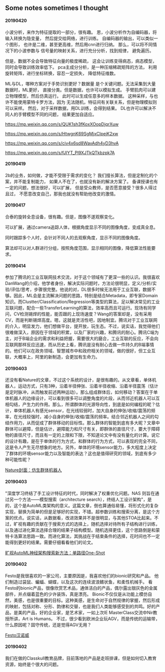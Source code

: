 
## Some notes sometimes I thought


#### 20190420

小波分析，来作为特征提取的一部分，很有趣。
恩，小波分析作为自编码器，将输入转换为隐变量，
然后提交给网络，进行训练。
自编码器的输出，可以类似一个图形，
也许是二维，甚至更高维，然后用cnn进行归纳。
那么，可以将不同情况下的小波参数与
信号量的映射关系，进行充分分析，找到规律，
避免遍历。

但是，数据不全会导致特征向量的极度稀疏，
这会让训练变得病态，病态模型，同时会导致训练效率低下。
pca主成分分析，是一种压缩稀疏矩阵的方法，
利用旋转矩阵，进行坐标转换，容忍一定损失，
降低特征维数。

ML与DL，哪种方案对于手势识别更好？数据量
是个关键问题。无法采集到大量数据时，ML更好，
直接分类。但是数据，也许可以模拟生成。
手臂肌肉可以建立物理模型，然后仿真运行。
此时可以生成任意多的样本数据。
这种采样，与也许不能使用蒙特卡罗方法，因为
无法随机，特征间有关联关系，但是物理模拟则可以采样。
然后，对于采样数据，用DL训练，会得到结果。
DL也许可以解决不同人的手臂模型不同的问题，
结果更加自适应。

https://mp.weixin.qq.com/s/QUK1sh3fKoxXOopDjqrXuw

https://mp.weixin.qq.com/s/HtwgnK69SgMjxClpejK2xw

https://mp.weixin.qq.com/s/civ4x6sd8WavAdh4yD3hvA

https://mp.weixin.qq.com/s/fJIYT_Pl9XJTkQTkbzpk7A



#### 20190419

2b的业务，如何做，才能不受限于需求的变化？
我们擅长算法，但是定制化的个案，并不能复制能力，
如果人不在了，也就没有新的解决方案了。
备课授课也有一定的问题，想法很好，可以扩展，
但是受众教师，是否愿意接受？很多人得过且过，
不愿意改变自己，那我也就没有帮助他改变的激情。




#### 20190417

合泰的旋转全息设备，很有趣。但是，图像不遂观察变化。

可以扩展，通过camera追踪人体，根据角度显示不同的图像角度，变成真全息。

同时跟踪多个人时，会针对不同人的去观察角度，显示不同的图像角度。

算法却可以对人群进行分组，按照角度范围，显示相同的图像，降低算法性能要求。



#### 20190414

参加了腾讯的工业互联网技术交流，对于这个领域有了更深一些的认识。我很喜欢DanWang的介绍，他学者身份，解决实际问题时，方法论很明显，定义/分析/实验/评估/思考，步骤很完整。他说的对，DL很多时候无法用于工业互联，数据不够。因此，ML会是主流解决问题的思路，特别是结合Metadata，即专家Domain知识。而Clustter/Classification/Regression等类型的算法，足以解决常见的工业互联问题，配合一些TransferLearning的算法，效率高而且可运行。现场有同学问，CV检测锡焊的性能，能否跟的上现场速度？Wang的答案却是，没有采用CV，而是判断锡焊高度。嗯，这就是灵活性吧，因地制宜。腾讯对于工业互联网的介入，明显发力，他们想做平台，提开放，玩生态。不过，说实话，我觉得他们很难做深入，原因在于领域的积累，以及厂家的兴趣，和腾讯的耐心。腾讯C端为主，对于B端企业的需求和利益把握，需要很大的磨合，工业互联的反应，不会向互联网那样反应迅速，而从历史上看，腾讯是没有耐心去做一件持久的B端事情的。他们可以在政务领域、智慧城市中和政府相关的领域，做的很好，但工业互联，大概率上，阿里的新制造，会更加有生命力。


#### 20190403

还没有看Nature的文章，不过这个系统的设计，是很有趣的。从文章看，单体机器人，运动方式，只有3种，沿着半径伸张、沿着半径收缩、沿着半径震荡（估计是定时脉冲，从而触发前述两种运动）。那么组成群体后，如何移动？答案在于单体机器人的边缘设计，可以看到很多可以调整角度的片段，从而邻近机器人可以互相勾结，产生力的作用。那么，所谓群体的光源导向性，到底是如何编程的昵？估计，单体机器人有感光sensor，在光线较弱时，加大自身的伸张/收缩/震荡的频率，在光线较强时，减小自身的伸张/收缩/震荡的频率。结合邻近机器人之间的勾结作用力，从而促成了群体移动的目标性。那么群体的智能到底有多大昵？文章中群体可以避障，但是估计，避障能力和尺寸有关，即群体的直径尺寸，要大于障碍物的直径尺寸，而且有一定的上限和下限，不知道论文中有没有量化的计算。说它的设计有趣，是在于单体的行为方式，和群体的行为方式，可以表现的完全不同，这是令人产生无尽想象的地方。另外，单体的环境sensor能力，多大程度上决定了群体的环境sensor能力以及智能的表达？这也是值得研究的领域，到底有多少种可能性昵？

[Nature封面：仿生群体机器人](https://mp.weixin.qq.com/s?__biz=MzI3MTA0MTk1MA==&mid=2652041202&idx=1&sn=319cf10f7d2c23e5957b00218de702b7&chksm=f1219b03c6561215ef0900ce97a4819586ac3bc3356a1d5781fbfc8d318d7367261cad6575dc&mpshare=1&scene=1&srcid=0403U0JZXR6Sn0umcGHL92OV&pass_ticket=5pxRahY9pTbM%2Fl6xwD7ZqWpKZzATMM6602xywwVOho7K04UB0nUBQ0BLOa0Ojd3Y#rd)



#### 20190403

"深度学习终结了手工设计特征的时代，同时解决了权重优化问题。NAS 则旨在通过另一个方法——模型搜索（architecture search），终结人工设计架构"，是的，这个是AutoML类架构的意义。这篇文章，倒也算通俗易懂，将形式化的复杂实现，替换为简单的但是足够好的实现，不错。超参数训练和搜索分离，是这个方案的优点。说实话，从数据看，改进效果并不是很明显，与其他STOA比起来。不过，旷视有趣的贡献在于搜索方式的选择上，随机选择对待所有子结构进行训练，以及通过进化算法选择合理的结果子结构模型。随机选择更佳，这个思路倒是和蒙特卡洛算法思路一致。而进化算法，其挑战在于结束条件的选择，花时间也不一定能得到更好的结果。需要仔细看看他们的论文。

[旷视AutoML神经架构搜索新方法：单路径One-Shot](https://mp.weixin.qq.com/s?__biz=MzIzNjc1NzUzMw==&mid=2247518056&idx=5&sn=552421a108c3376f3a511c80bf4bf9dc&chksm=e8d0301adfa7b90c13c342a6a978078ca5a14410e1d58dc2ce0214a11815afd3b8a50c0fa9dd&mpshare=1&scene=1&srcid=0402jWazv98X6xoOrJCbRf99&pass_ticket=QQaCLazJK8EAin1U%2BDPtJKhXyrFt7zHrMOK%2BEGaYAeBZaHbq8tO40T9kIgANs%2Fgc#rd)



#### 20190402

Festo是我很喜欢的一家公司，主要原因是，我喜欢他们的bionic研究和产品。
他们制造过袋鼠、蝙蝠、蝴蝶，以及这次的连续波浪鳍状鱼，和柔性机械手。
看Festo的bionic产品，很像欣赏艺术品，通体洁白的产品，偶尔露出银灰色的金属部件，并点缀着蓝色的少许装饰，真是漂亮。
Bionic不仅仅是从功能上模仿自然，美感，也是很重要的目标。这种美感，是生命对于自然规律的掌握，然后形成的映射，包括对称、分形、韵律和交替，也是我们人类能够感受到的共鸣。好的产品，是美的产品，好的企业家，是艺术家，一如上次IE MasterClass交流中Nir教授所讲，Art is Humans。
不过，很少看到欧洲企业玩AGV，而是传统的运输带，什么原因呢？固守传统，还是觉得AGV无用？

[Festo汉诺威](https://mp.weixin.qq.com/s/gPNTPoQgNENFFwH2q_d8YA)



#### 20190402
我们在做的Classkull教育品牌，目前落地的产品是走班排课，但是如何切入教育资源，始终是个很大的问题。

